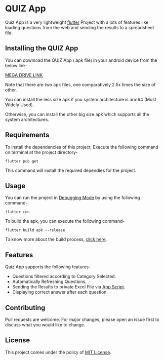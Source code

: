 # QUIZ App

Quiz App is a very lightweight [flutter](https://flutter.dev/) Project with a lots of features like loading questions from the web and sending the results to a spreadsheet file.

## Installing the QUIZ App

You can download the QUIZ App (.apk file) in your android device from the below link-

[MEGA DRIVE LINK](https://mega.nz/folder/xxsFxRjC#FEVlObmSiUfyZgJPOtZBtA)

Note that there are two apk files, one comparatively 2.5x times the size of other. 

You can install the less size apk if you system architecture is arm64 (Most Widely Used).

Otherwise, you can install the other big size apk which supports all the system architectures.

## Requirements

To install the dependencies of this project, Execute the following command on terminal at the project directory-

```
flutter pub get
```

This command will install the required dependies for the project.

## Usage

You can run the project in [Debugging Mode](https://flutter.dev/docs/testing/build-modes#debug) by using the following command-

```
flutter run
```

To build the apk, you can execute the following command-

```
flutter build apk --release
```
To know more about the build process, [click here](https://flutter.dev/docs/deployment/android).

## Features

Quiz App supports the following features-

* Questions filtered according to Category Selected.
* Automatically Refreshing Questions.
* Sending the Results to private Excel File via [App Script](https://developers.google.com/apps-script).
* Displaying correct answer after each question.

## Contributing

Pull requests are welcome. For major changes, please open an issue first to discuss what you would like to change.

## License

This project comes under the policy of [MIT License](https://choosealicense.com/licenses/mit/).
